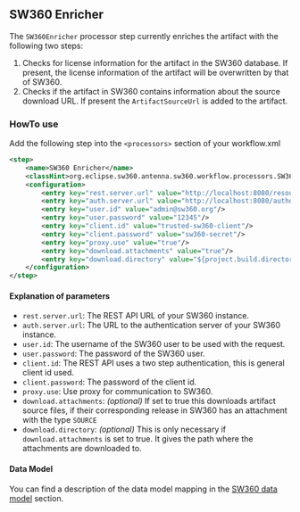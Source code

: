 ## SW360 Enricher
The `SW360Enricher` processor step currently enriches the artifact with the following two steps:

1. Checks for license information for the artifact in the SW360 database. If present, the license information of the artifact will be overwritten by that of SW360.
2. Checks if the artifact in SW360 contains information about the source download URL. If present the `ArtifactSourceUrl` is added to the artifact.

### HowTo use
Add the following step into the `<processors>` section of your workflow.xml

```xml
<step>
    <name>SW360 Enricher</name>
    <classHint>org.eclipse.sw360.antenna.sw360.workflow.processors.SW360Enricher</classHint>
    <configuration>
        <entry key="rest.server.url" value="http://localhost:8080/resource/api"/>
        <entry key="auth.server.url" value="http://localhost:8080/authorization/oauth"/>
        <entry key="user.id" value="admin@sw360.org"/>
        <entry key="user.password" value="12345"/>
        <entry key="client.id" value="trusted-sw360-client"/>
        <entry key="client.password" value="sw360-secret"/>
        <entry key="proxy.use" value="true"/>
        <entry key="download.attachments" value="true"/>
        <entry key="download.directory" value="${project.build.directory}/antenna/dependencies"/>
    </configuration>
</step>
```

#### Explanation of parameters
* `rest.server.url`: The REST API URL of your SW360 instance.
* `auth.server.url`: The URL to the authentication server of your SW360 instance.
* `user.id`: The username of the SW360 user to be used with the request.
* `user.password`: The password of the SW360 user.
* `client.id`: The REST API uses a two step authentication, this is general client id used.
* `client.password`: The password of the client id.
* `proxy.use`: Use proxy for communication to SW360.
* `download.attachments`: *(optional)* If set to true this downloads artifact source files, if their corresponding release in SW360 has an attachment with the type `SOURCE`
* `download.directory`: *(optional)* This is only necessary if `download.attachments` is set to true.
It gives the path where the attachments are downloaded to.

#### Data Model
You can find a description of the data model mapping in the [SW360 data model](../sw360-data-model.html) section.
